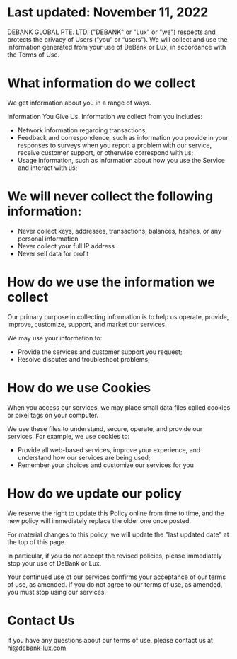 # Last updated: November 11, 2022
DEBANK GLOBAL PTE. LTD. ("DEBANK" or "Lux" or "we") respects and protects the privacy of Users (“you” or “users”). We will collect and use the information generated from your use of DeBank or Lux, in accordance with the Terms of Use.

# What information do we collect
We get information about you in a range of ways.

Information You Give Us. Information we collect from you includes:
- Network information regarding transactions;
- Feedback and correspondence, such as information you provide in your responses to surveys when you report a problem with our service, receive customer support, or otherwise correspond with us;
- Usage information, such as information about how you use the Service and interact with us;

# We will never collect the following information:
- Never collect keys, addresses, transactions, balances, hashes, or any personal information
- Never collect your full IP address
- Never sell data for profit

# How do we use the information we collect
Our primary purpose in collecting information is to help us operate, provide, improve, customize, support, and market our services.

We may use your information to:
- Provide the services and customer support you request;
- Resolve disputes and troubleshoot problems;

# How do we use Cookies
When you access our services, we may place small data files called cookies or pixel tags on your computer.

We use these files to understand, secure, operate, and provide our services. For example, we use cookies to:
- Provide all web-based services, improve your experience, and understand how our services are being used;
- Remember your choices and customize our services for you

# How do we update our policy
We reserve the right to update this Policy online from time to time, and the new policy will immediately replace the older one once posted.

For material changes to this policy, we will update the "last updated date" at the top of this page.

In particular, if you do not accept the revised policies, please immediately stop your use of DeBank or Lux.

Your continued use of our services confirms your acceptance of our terms of use, as amended. If you do not agree to our terms of use, as amended, you must stop using our services. 

# Contact Us
If you have any questions about our terms of use, please contact us at hi@debank-lux.com.